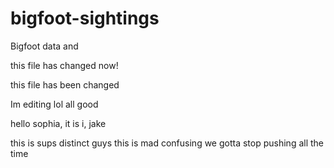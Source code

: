 # bigfoot-sightings
Bigfoot data and 


this file has changed now! 


this file has been changed



Im editing lol
all good


hello sophia, it is i, jake 

this is sups distinct
guys this is mad confusing we gotta stop pushing all the time
